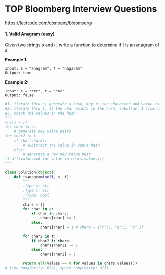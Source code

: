 # TOP Bloomberg Interview Questions

https://leetcode.com/company/bloomberg/

#### 1. Valid Anagram (easy)

Given two strings *s* and *t* , write a function to determine if *t* is an anagram of *s*.

**Example 1:**

```
Input: s = "anagram", t = "nagaram"
Output: true
```

**Example 2:**

```
Input: s = "rat", t = "car"
Output: false
```

```python
#1. iterate thru s, generate a hash, key is the character and value is the number of times the character appears in s
#2. iterate thru t, if the char exists in the hash, substract 1 from its corresponding value. if the char not exists in the 
#3. check the values in the hash
"""
chars = {}
for char in s:
    # generate key value pairs
for char2 in t:
    if char[char2]:
        # substract the value in chars hash
    else:
        # generate a new key value pair
if all(values==0 for value in chars.values())
"""

class Solution(object):
    def isAnagram(self, s, t):
        """
        :type s: str
        :type t: str
        :rtype: bool
        """
        chars = {}
        for char in s:
            if char in chars:
                chars[char] += 1
            else:
                chars[char] = 1 # chars = {"r":1, "a":1, "t":1}

        for char2 in t:
            if char2 in chars:
                chars[char2] -= 1
            else:
                chars[char2] = 1

        return all(values == 0 for values in chars.values())
# time complexity: O(n), space complexity: O(1)
```

